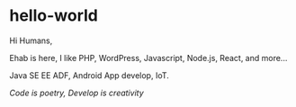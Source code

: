 # hello-world

Hi Humans,

<p>Ehab is here, I like PHP, WordPress, Javascript, Node.js, React, and more...</p>
<p>Java SE EE ADF, Android App develop, IoT.</p>
<em style="margin: auto;text-align: center;">Code is poetry, Develop is creativity</em>

